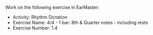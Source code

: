 Work on the following exercise in EarMaster:
- Activity: Rhythm Dictation
- Exercise Name: 4/4 - 1 bar: 8th & Quarter notes - including rests
- Exercise Number: 1.4

